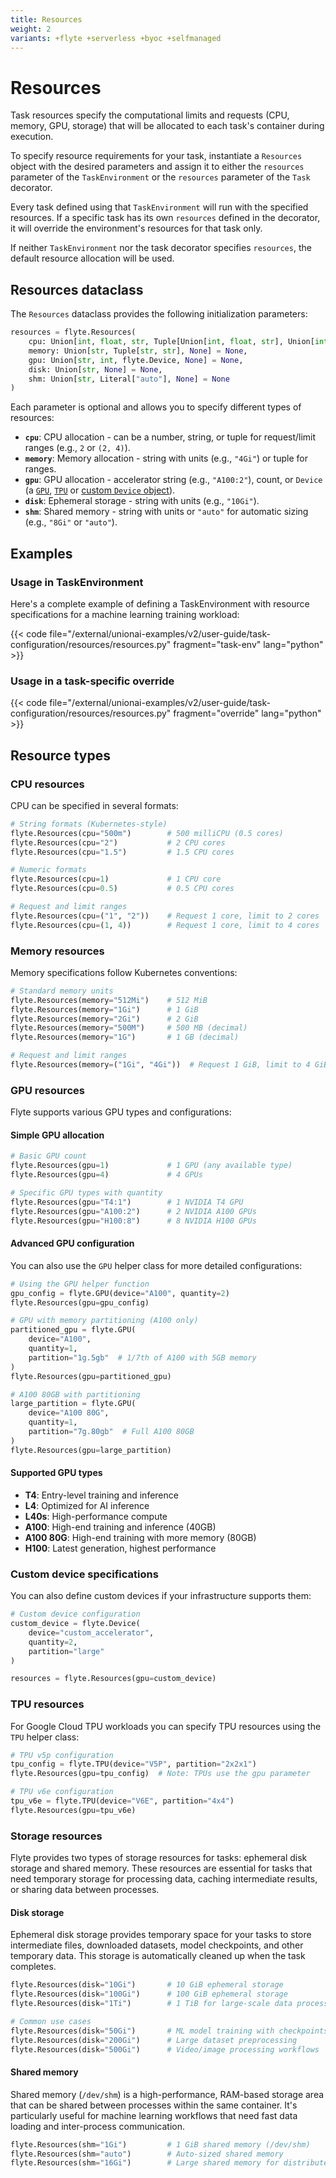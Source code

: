 ```yaml
---
title: Resources
weight: 2
variants: +flyte +serverless +byoc +selfmanaged
---
```


# Resources

Task resources specify the computational limits and requests (CPU, memory, GPU, storage) that will be allocated to each task's container during execution.

To specify resource requirements for your task, instantiate a `Resources` object with the desired parameters and assign it to either
the `resources` parameter of the `TaskEnvironment` or the `resources` parameter of the `Task` decorator.

Every task defined using that `TaskEnvironment` will run with the specified resources.
If a specific task has its own `resources` defined in the decorator, it will override the environment's resources for that task only.

If neither `TaskEnvironment` nor the task decorator specifies `resources`, the default resource allocation will be used.

## Resources dataclass

The `Resources` dataclass provides the following initialization parameters:

```python
resources = flyte.Resources(
    cpu: Union[int, float, str, Tuple[Union[int, float, str], Union[int, float, str]], None] = None,
    memory: Union[str, Tuple[str, str], None] = None,
    gpu: Union[str, int, flyte.Device, None] = None,
    disk: Union[str, None] = None,
    shm: Union[str, Literal["auto"], None] = None
)
```

Each parameter is optional and allows you to specify different types of resources:

- **`cpu`**: CPU allocation - can be a number, string, or tuple for request/limit ranges (e.g., `2` or `(2, 4)`).
- **`memory`**: Memory allocation - string with units (e.g., `"4Gi"`) or tuple for ranges.
- **`gpu`**: GPU allocation - accelerator string (e.g., `"A100:2"`), count, or `Device` (a [`GPU`](#gpu-resources), [`TPU`](#tpu-resources) or [custom `Device` object](#custom-device-specifications)).
- **`disk`**: Ephemeral storage - string with units (e.g., `"10Gi"`).
- **`shm`**: Shared memory - string with units or `"auto"` for automatic sizing (e.g., `"8Gi"` or `"auto"`).

## Examples

### Usage in TaskEnvironment

Here's a complete example of defining a TaskEnvironment with resource specifications for a machine learning training workload:

{{< code file="/external/unionai-examples/v2/user-guide/task-configuration/resources/resources.py" fragment="task-env" lang="python" >}}

### Usage in a task-specific override

{{< code file="/external/unionai-examples/v2/user-guide/task-configuration/resources/resources.py" fragment="override" lang="python" >}}

## Resource types

### CPU resources

CPU can be specified in several formats:

```python
# String formats (Kubernetes-style)
flyte.Resources(cpu="500m")        # 500 milliCPU (0.5 cores)
flyte.Resources(cpu="2")           # 2 CPU cores
flyte.Resources(cpu="1.5")         # 1.5 CPU cores

# Numeric formats
flyte.Resources(cpu=1)             # 1 CPU core
flyte.Resources(cpu=0.5)           # 0.5 CPU cores

# Request and limit ranges
flyte.Resources(cpu=("1", "2"))    # Request 1 core, limit to 2 cores
flyte.Resources(cpu=(1, 4))        # Request 1 core, limit to 4 cores
```

### Memory resources

Memory specifications follow Kubernetes conventions:

```python
# Standard memory units
flyte.Resources(memory="512Mi")    # 512 MiB
flyte.Resources(memory="1Gi")      # 1 GiB
flyte.Resources(memory="2Gi")      # 2 GiB
flyte.Resources(memory="500M")     # 500 MB (decimal)
flyte.Resources(memory="1G")       # 1 GB (decimal)

# Request and limit ranges
flyte.Resources(memory=("1Gi", "4Gi"))  # Request 1 GiB, limit to 4 GiB
```

### GPU resources

Flyte supports various GPU types and configurations:

#### Simple GPU allocation

```python
# Basic GPU count
flyte.Resources(gpu=1)             # 1 GPU (any available type)
flyte.Resources(gpu=4)             # 4 GPUs

# Specific GPU types with quantity
flyte.Resources(gpu="T4:1")        # 1 NVIDIA T4 GPU
flyte.Resources(gpu="A100:2")      # 2 NVIDIA A100 GPUs
flyte.Resources(gpu="H100:8")      # 8 NVIDIA H100 GPUs
```

#### Advanced GPU configuration

You can also use the `GPU` helper class for more detailed configurations:

```python
# Using the GPU helper function
gpu_config = flyte.GPU(device="A100", quantity=2)
flyte.Resources(gpu=gpu_config)

# GPU with memory partitioning (A100 only)
partitioned_gpu = flyte.GPU(
    device="A100",
    quantity=1,
    partition="1g.5gb"  # 1/7th of A100 with 5GB memory
)
flyte.Resources(gpu=partitioned_gpu)

# A100 80GB with partitioning
large_partition = flyte.GPU(
    device="A100 80G",
    quantity=1,
    partition="7g.80gb"  # Full A100 80GB
)
flyte.Resources(gpu=large_partition)
```

#### Supported GPU types
- **T4**: Entry-level training and inference
- **L4**: Optimized for AI inference
- **L40s**: High-performance compute
- **A100**: High-end training and inference (40GB)
- **A100 80G**: High-end training with more memory (80GB)
- **H100**: Latest generation, highest performance

### Custom device specifications

You can also define custom devices if your infrastructure supports them:

```python
# Custom device configuration
custom_device = flyte.Device(
    device="custom_accelerator",
    quantity=2,
    partition="large"
)

resources = flyte.Resources(gpu=custom_device)
```
### TPU resources

For Google Cloud TPU workloads you can specify TPU resources using the `TPU` helper class:

```python
# TPU v5p configuration
tpu_config = flyte.TPU(device="V5P", partition="2x2x1")
flyte.Resources(gpu=tpu_config)  # Note: TPUs use the gpu parameter

# TPU v6e configuration
tpu_v6e = flyte.TPU(device="V6E", partition="4x4")
flyte.Resources(gpu=tpu_v6e)
```

### Storage resources

Flyte provides two types of storage resources for tasks: ephemeral disk storage and shared memory.
These resources are essential for tasks that need temporary storage for processing data, caching intermediate results, or sharing data between processes.

#### Disk storage

Ephemeral disk storage provides temporary space for your tasks to store intermediate files, downloaded datasets, model checkpoints, and other temporary data. This storage is automatically cleaned up when the task completes.

```python
flyte.Resources(disk="10Gi")       # 10 GiB ephemeral storage
flyte.Resources(disk="100Gi")      # 100 GiB ephemeral storage
flyte.Resources(disk="1Ti")        # 1 TiB for large-scale data processing

# Common use cases
flyte.Resources(disk="50Gi")       # ML model training with checkpoints
flyte.Resources(disk="200Gi")      # Large dataset preprocessing
flyte.Resources(disk="500Gi")      # Video/image processing workflows
```

#### Shared memory

Shared memory (`/dev/shm`) is a high-performance, RAM-based storage area that can be shared between processes within the same container. It's particularly useful for machine learning workflows that need fast data loading and inter-process communication.

```python
flyte.Resources(shm="1Gi")         # 1 GiB shared memory (/dev/shm)
flyte.Resources(shm="auto")        # Auto-sized shared memory
flyte.Resources(shm="16Gi")        # Large shared memory for distributed training
```
